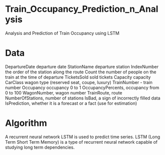 # Train_Occupancy_Prediction_n_Analysis
Analysis and Prediction of Train Occupancy using LSTM

# Data

DepartureDate departure date
StationName departure station
IndexNumber the order of the station along the route
Count the number of people on the train at the time of departure
TicketsSold sold tickets
Capacity capacity
CarClass wagon type (reserved seat, coupe, luxury)
TrainNumber - train number
Occupancy occupancy 0 to 1
OccupancyPercents, occupancy from 0 to 100
WagonNumber, wagon number
TrainRoute, route
NumberOfStations, number of stations
IsBad, a sign of incorrectly filled data
IsPrediction, whether it is a forecast or a fact (use for estimation)

# Algorithm

A recurrent neural network LSTM is used to predict time series.
LSTM (Long Term Short Term Memory) is a type of recurrent neural network capable of studying long term dependencies.

